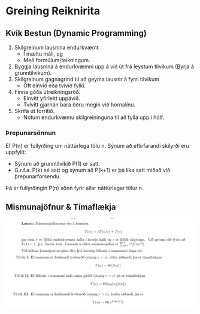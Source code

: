 # Greining Reiknirita

## Kvik Bestun (Dynamic Programming)

1. Skilgreinum lausnina endurkvæmt
    - Í mæltu máli, og 
    - Með formúlum/teikningum.
2. Byggja lausnina á endurkvæmni upp á við út frá leystum tilvikum (Byrja á grunntilvikum).
3. Skilgreinum gagnagrind til að geyma lausnir á fyrri tilvikum
    - Oft einvíð eða tvívíð fylki.
4. Finna góða útreikningsröð.
    - Einvítt yfirleitt uppávið.
    - Tvívítt gjarnan bara öðru megin við hornalínu.
5. Skrifa út forritið.
    - Notum endurkvæmu skilgreininguna til að fylla upp í hólf.


### Þrepunarsönnun
Ef P(n) er fullyrðing um náttúrlega tölu n. Sýnum að eftirfarandi skilyrði eru uppfyllt:
- Sýnum að grunntilvikið P(1) er satt.
- G.r.f.a. P(k) sé satt og sýnum að P(k+1) er þá líka satt miðað við þrepunarforsendu.

Þá er fullyrðingin P(n) sönn fyrir allar náttúrlegar tölur n.


## Mismunajöfnur & Tímaflækja

![alt text](https://github.com/eokristjans/grr/blob/master/mismunajofnur.JPG "Mismunajöfnur")

